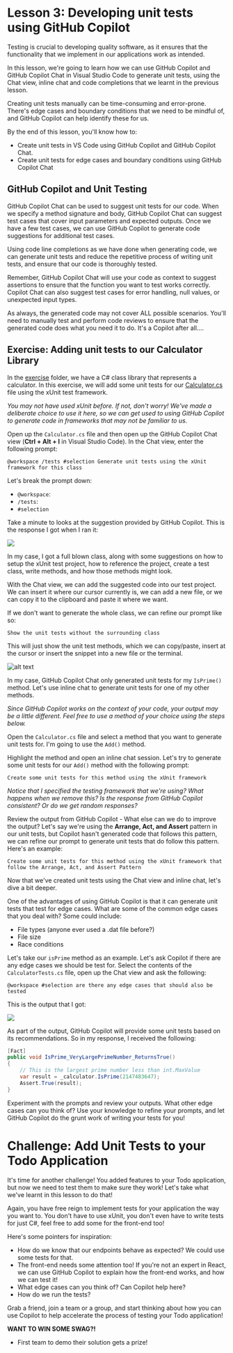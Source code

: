 # Lesson 3: Developing unit tests using GitHub Copilot

Testing is crucial to developing quality software, as it ensures that the functionality that we implement in our applications work as intended.

In this lesson, we're going to learn how we can use GitHub Copilot and GitHub Copilot Chat in Visual Studio Code to generate unit tests, using the Chat view, inline chat and code completions that we learnt in the previous lesson.

Creating unit tests manually can be time-consuming and error-prone. There's edge cases and boundary conditions that we need to be mindful of, and GitHub Copilot can help identify these for us.

By the end of this lesson, you'll know how to:

- Create unit tests in VS Code using GitHub Copilot and GitHub Copilot Chat.
- Create unit tests for edge cases and boundary conditions using GitHub Copilot Chat

## GitHub Copilot and Unit Testing

GitHub Copilot Chat can be used to suggest unit tests for our code. When we specify a method signature and body, GitHub Copilot Chat can suggest test cases that cover input parameters and expected outputs. Once we have a few test cases, we can use GitHub Copilot to generate code suggestions for additional test cases.

Using code line completions as we have done when generating code, we can generate unit tests and reduce the repetitive process of writing unit tests, and ensure that our code is thoroughly tested.

Remember, GitHub Copilot Chat will use your code as context to suggest assertions to ensure that the function you want to test works correctly. Copilot Chat can also suggest test cases for error handling, null values, or unexpected input types.

As always, the generated code may not cover ALL possible scenarios. You'll need to manually test and perform code reviews to ensure that the generated code does what you need it to do. It's a Copilot after all....

## Exercise: Adding unit tests to our Calculator Library

In the [exercise](./exercise/) folder, we have a C# class library that represents a calculator. In this exercise, we will add some unit tests for our [Calculator.cs](./exercise/Calculator/Calculator.cs) file using the xUnit test framework.

*You may not have used xUnit before. If not, don't worry! We've made a deliberate choice to use it here, so we can get used to using GitHub Copilot to generate code in frameworks that may not be familiar to us.*

Open up the `Calculator.cs` file and then open up the GitHub Copilot Chat view (**Ctrl + Alt + I** in Visual Studio Code). In the Chat view, enter the following prompt:

```
@workspace /tests #selection Generate unit tests using the xUnit framework for this class
```

Let's break the prompt down:

- `@workspace`: 
- `/tests`:
- `#selection`

Take a minute to looks at the suggestion provided by GitHub Copilot. This is the response I got when I ran it:

![](./media/image1.png)

In my case, I got a full blown class, along with some suggestions on how to setup the xUnit test project, how to reference the project, create a test class, write methods, and how those methods might look.

With the Chat view, we can add the suggested code into our test project. We can insert it where our cursor currently is, we can add a new file, or we can copy it to the clipboard and paste it where we want.

If we don't want to generate the whole class, we can refine our prompt like so:

```
Show the unit tests without the surrounding class
```

This will just show the unit test methods, which we can copy/paste, insert at the cursor or insert the snippet into a new file or the terminal.

![alt text](./media/image2.png)

In my case, GitHub Copilot Chat only generated unit tests for my `IsPrime()` method. Let's use inline chat to generate unit tests for one of my other methods.

*Since GitHub Copilot works on the context of your code, your output may be a little different. Feel free to use a method of your choice using the steps below.*

Open the `Calculator.cs` file and select a method that you want to generate unit tests for. I'm going to use the `Add()` method.

Highlight the method and open an inline chat session. Let's try to generate some unit tests for our `Add()` method with the following prompt:

```
Create some unit tests for this method using the xUnit framework
```

*Notice that I specified the testing framework that we're using? What happens when we remove this? Is the response from GitHub Copilot consistent? Or do we get random responses?*

Review the output from GitHub Copilot - What else can we do to improve the output? Let's say we're using the **Arrange, Act, and Assert** pattern in our unit tests, but Copilot hasn't generated code that follows this pattern, we can refine our prompt to generate unit tests that do follow this pattern. Here's an example:

```
Create some unit tests for this method using the xUnit framework that follow the Arrange, Act, and Assert Pattern
```

Now that we've created unit tests using the Chat view and inline chat, let's dive a bit deeper.

One of the advantages of using GitHub Copilot is that it can generate unit tests that test for edge cases. What are some of the common edge cases that you deal with? Some could include:

- File types (anyone ever used a .dat file before?)
- File size
- Race conditions

Let's take our `isPrime` method as an example. Let's ask Copilot if there are any edge cases we should be test for. Select the contents of the `CalculatorTests.cs` file, open up the Chat view and ask the following:

```
@workspace #selection are there any edge cases that should also be tested
```

This is the output that I got:

![](./media/image3.png)

As part of the output, GitHub Copilot will provide some unit tests based on its recommendations. So in my response, I received the following:

```csharp
[Fact]
public void IsPrime_VeryLargePrimeNumber_ReturnsTrue()
{
    // This is the largest prime number less than int.MaxValue
    var result = _calculator.IsPrime(2147483647);
    Assert.True(result);
}
```

Experiment with the prompts and review your outputs. What other edge cases can you think of? Use your knowledge to refine your prompts, and let GitHub Copilot do the grunt work of writing your tests for you!

# Challenge: Add Unit Tests to your Todo Application

It's time for another challenge! You added features to your Todo application, but now we need to test them to make sure they work! Let's take what we've learnt in this lesson to do that!

Again, you have free reign to implement tests for your application the way you want to. You don't have to use xUnit, you don't even have to write tests for just C#, feel free to add some for the front-end too!

Here's some pointers for inspiration:

- How do we know that our endpoints behave as expected? We could use some tests for that.
- The front-end needs some attention too! If you're not an expert in React, we can use GitHub Copilot to explain how the front-end works, and how we can test it!
- What edge cases can you think of? Can Copilot help here?
- How do we run the tests?

Grab a friend, join a team or a group, and start thinking about how you can use Copilot to help accelerate the process of testing your Todo application!

**WANT TO WIN SOME SWAG?!**

- First team to demo their solution gets a prize!